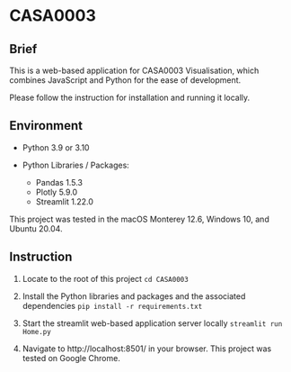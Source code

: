 # CASA0003

## Brief 

This is a web-based application for CASA0003 Visualisation, which combines JavaScript and Python for the ease of development.

Please follow the instruction for installation and running it locally. 

## Environment

- Python 3.9 or 3.10

- Python Libraries / Packages:

  - Pandas 1.5.3
  - Plotly 5.9.0
  - Streamlit 1.22.0

This project was tested in the macOS Monterey 12.6, Windows 10, and Ubuntu 20.04.

## Instruction

1. Locate to the root of this project `cd CASA0003`

2. Install the Python libraries and packages and the associated dependencies `pip install -r requirements.txt`

3. Start the streamlit web-based application server locally `streamlit run Home.py`

4. Navigate to http://localhost:8501/ in your browser. This project was tested on Google Chrome.
